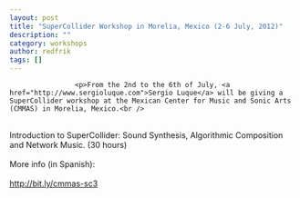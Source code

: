 ```yaml
---
layout: post
title: "SuperCollider Workshop in Morelia, Mexico (2-6 July, 2012)"
description: ""
category: workshops
author: redfrik
tags: []
---
```

					<p>From the 2nd to the 6th of July, <a href="http://www.sergioluque.com">Sergio Luque</a> will be giving a SuperCollider workshop at the Mexican Center for Music and Sonic Arts (CMMAS) in Morelia, Mexico.<br />
<br />
Introduction to SuperCollider: Sound Synthesis, Algorithmic Composition and Network Music. (30 hours)<br />
<br />
More info (in Spanish):<br />
<br />
<a href="http://bit.ly/cmmas-sc3">http://bit.ly/cmmas-sc3</a></p>

